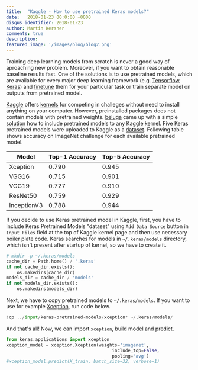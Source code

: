 ```yaml
---
title:  "Kaggle - How to use pretrained Keras models?"
date:   2018-01-23 00:0:00 +0000
disqus_identifier: 2018-01-23
author: Martin Kersner
comments: true
description: 
featured_image: '/images/blog/blog2.png'
---
```


Training deep learning models from scratch is never a good way of aproaching new problem.
Moreover, if you want to obtain reasonable baseline results fast.
One of the solutions is to use pretrained models, which are available for every major deep learning framework (e.g. [Tensorflow](https://github.com/tensorflow/models/tree/master/research/slim#pre-trained-models), [Keras](https://keras.io/applications/)) and [finetune](http://cs231n.github.io/transfer-learning/) them for your particular task or train separate model on outputs from pretrained model.

[Kaggle](https://www.kaggle.com/) offers [kernels](https://www.kaggle.com/kernels) for competing in challeges without need to install anything on your computer.
However, preinstalled packages does not contain models with pretrained weights.
[beluga](https://www.kaggle.com/gaborfodor) came up with a simple [solution](https://www.kaggle.com/gaborfodor/keras-pretrained-models) how to include pretrained models to any Kaggle kernel.
Five Keras pretrained models were uploaded to Kaggle as a [dataset](https://www.kaggle.com/datasets).
Following table shows accuracy on ImageNet challenge for each available pretrained model.

| Model  | Top-1 Accuracy | Top-5 Accuracy |
| ------ | -------------- | ---------------|
| Xception | 0.790 | 0.945 |
| VGG16 | 0.715 | 0.901 |
| VGG19 | 0.727 | 0.910|
| ResNet50 | 0.759 | 0.929 |
| InceptionV3 | 0.788 | 0.944 |

If you decide to use Keras pretrained model in Kaggle, first, you have to include Keras Pretrained Models "dataset" using `Add Data Source` button in  `Input Files` field at the top of Kaggle kernel page and then use necessary boiler plate code.
Keras searches for models in `~/.keras/models` directory, which isn't present after startup of kernel, so we have to create it.

```python
# mkdir -p ~/.keras/models
cache_dir = Path.home() / '.keras'
if not cache_dir.exists():
    os.makedirs(cache_dir)
models_dir = cache_dir / 'models'
if not models_dir.exists():
    os.makedirs(models_dir)
```

Next, we have to copy pretrained models to `~/.keras/models`. If you want to use for example [Xception](https://keras.io/applications/#xception), run code below.

```python
!cp ../input/keras-pretrained-models/xception* ~/.keras/models/
```

And that's all! Now, we can import `xception`, build model and predict.
```python
from keras.applications import xception
xception_model = xception.Xception(weights='imagenet',
                                        include_top=False,
                                        pooling='avg')
#xception_model.predict(X_train, batch_size=32, verbose=1)
```
